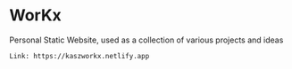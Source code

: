 # WorKx
Personal Static Website, used as a collection of various projects and ideas

`Link: https://kaszworkx.netlify.app`
